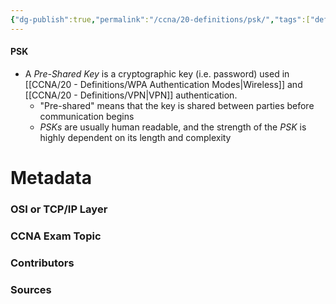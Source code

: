 ```yaml
---
{"dg-publish":true,"permalink":"/ccna/20-definitions/psk/","tags":["defs_ccna"]}
---
```


#### PSK
- A *Pre-Shared Key* is a cryptographic key (i.e. password) used in [[CCNA/20 - Definitions/WPA Authentication Modes\|Wireless]] and [[CCNA/20 - Definitions/VPN\|VPN]] authentication.
	- "Pre-shared" means that the key is shared between parties before communication begins
	- *PSKs* are usually human readable, and the strength of the *PSK* is highly dependent on its length and complexity






# Metadata
### OSI or TCP/IP Layer

### CCNA Exam Topic

### Contributors

### Sources
